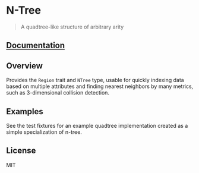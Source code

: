 # N-Tree

> A quadtree-like structure of arbitrary arity

## [Documentation](https://crates.fyi/crates/ntree/0.1.0)

## Overview

Provides the `Region` trait and `NTree` type, usable for quickly indexing
data based on multiple attributes and finding nearest neighbors by many
metrics, such as 3-dimensional collision detection.

## Examples

See the test fixtures for an example quadtree implementation created as a
simple specialization of n-tree.

## License

MIT

